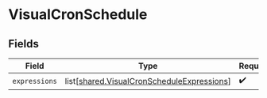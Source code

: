 # VisualCronSchedule


## Fields

| Field                                                                                                  | Type                                                                                                   | Required                                                                                               | Description                                                                                            |
| ------------------------------------------------------------------------------------------------------ | ------------------------------------------------------------------------------------------------------ | ------------------------------------------------------------------------------------------------------ | ------------------------------------------------------------------------------------------------------ |
| `expressions`                                                                                          | list[[shared.VisualCronScheduleExpressions](undefined/models/shared/visualcronscheduleexpressions.md)] | :heavy_check_mark:                                                                                     | N/A                                                                                                    |